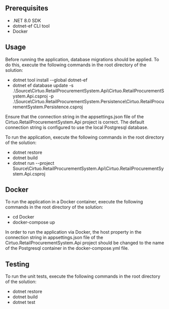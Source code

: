 ## Prerequisites
- .NET 8.0 SDK
- dotnet-ef CLI tool
- Docker

## Usage
Before running the application, database migrations should be applied. To do this, execute the following commands in the root directory of the solution:
- dotnet tool install --global dotnet-ef
- dotnet ef database update -s .\Source\Cirtuo.RetailProcurementSystem.Api\Cirtuo.RetailProcurementSystem.Api.csproj -p .\Source\Cirtuo.RetailProcurementSystem.Persistence\Cirtuo.RetailProcurementSystem.Persistence.csproj

Ensure that the connection string in the appsettings.json file of the Cirtuo.RetailProcurementSystem.Api project is correct. The default connection string is configured to use the local Postgresql database.

To run the application, execute the following commands in the root directory of the solution:

- dotnet restore
- dotnet build
- dotnet run --project Source\Cirtuo.RetailProcurementSystem.Api\Cirtuo.RetailProcurementSystem.Api.csproj

## Docker
To run the application in a Docker container, execute the following commands in the root directory of the solution:

- cd Docker
- docker-compose up

In order to run the application via Docker, the host property in the connection string in appsettings.json file of the Cirtuo.RetailProcurementSystem.Api project should be changed to the name of the Postgresql container in the docker-compose.yml file.

## Testing
To run the unit tests, execute the following commands in the root directory of the solution:

- dotnet restore
- dotnet build
- dotnet test

